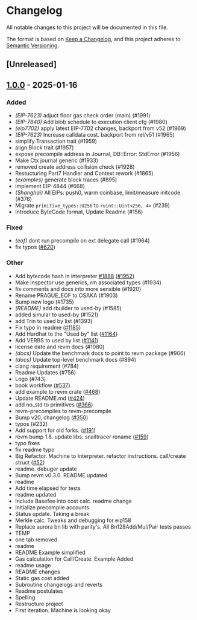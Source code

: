 # Changelog

All notable changes to this project will be documented in this file.

The format is based on [Keep a Changelog](https://keepachangelog.com/en/1.0.0/),
and this project adheres to [Semantic Versioning](https://semver.org/spec/v2.0.0.html).

## [Unreleased]

## [1.0.0](https://github.com/nhtyy/revm/releases/tag/revm-handler-v1.0.0) - 2025-01-16

### Added

- *(EIP-7623)* adjuct floor gas check order (main) (#1991)
- *(EIP-7840)* Add blob schedule to execution client cfg (#1980)
- *(eip7702)* apply latest EIP-7702 changes, backport from v52 (#1969)
- *(EIP-7623)* Increase calldata cost. backport from rel/v51 (#1965)
- simplify Transaction trait (#1959)
- align Block trait (#1957)
- expose precompile address in Journal, DB::Error: StdError (#1956)
- Make Ctx journal generic (#1933)
- removed create address collision check (#1928)
- Restucturing Part7 Handler and Context rework (#1865)
- *(examples)* generate block traces (#895)
- implement EIP-4844 (#668)
- *(Shanghai)* All EIPs: push0, warm coinbase, limit/measure initcode (#376)
- Migrate `primitive_types::U256` to `ruint::Uint<256, 4>` (#239)
- Introduce ByteCode format, Update Readme (#156)

### Fixed

- *(eof)* dont run precompile on ext delegate call (#1964)
- fix typos ([#620](https://github.com/nhtyy/revm/pull/620))

### Other

- Add bytecode hash in interpreter [#1888](https://github.com/nhtyy/revm/pull/1888) ([#1952](https://github.com/nhtyy/revm/pull/1952))
- Make inspector use generics, rm associated types (#1934)
- fix comments and docs into more sensible (#1920)
- Rename PRAGUE_EOF to OSAKA (#1903)
- Bump new logo (#1735)
- *(README)* add rbuilder to used-by (#1585)
- added simular to used-by (#1521)
- add Trin to used by list (#1393)
- Fix typo in readme ([#1185](https://github.com/nhtyy/revm/pull/1185))
- Add Hardhat to the "Used by" list ([#1164](https://github.com/nhtyy/revm/pull/1164))
- Add VERBS to used by list ([#1141](https://github.com/nhtyy/revm/pull/1141))
- license date and revm docs (#1080)
- *(docs)* Update the benchmark docs to point to revm package (#906)
- *(docs)* Update top-level benchmark docs (#894)
- clang requirement (#784)
- Readme Updates (#756)
- Logo (#743)
- book workflow ([#537](https://github.com/nhtyy/revm/pull/537))
- add example to revm crate ([#468](https://github.com/nhtyy/revm/pull/468))
- Update README.md ([#424](https://github.com/nhtyy/revm/pull/424))
- add no_std to primitives ([#366](https://github.com/nhtyy/revm/pull/366))
- revm-precompiles to revm-precompile
- Bump v20, changelog ([#350](https://github.com/nhtyy/revm/pull/350))
- typos (#232)
- Add support for old forks. ([#191](https://github.com/nhtyy/revm/pull/191))
- revm bump 1.8. update libs. snailtracer rename ([#159](https://github.com/nhtyy/revm/pull/159))
- typo fixes
- fix readme typo
- Big Refactor. Machine to Interpreter. refactor instructions. call/create struct ([#52](https://github.com/nhtyy/revm/pull/52))
- readme. debuger update
- Bump revm v0.3.0. README updated
- readme
- Add time elapsed for tests
- readme updated
- Include Basefee into cost calc. readme change
- Initialize precompile accounts
- Status update. Taking a break
- Merkle calc. Tweaks and debugging for eip158
- Replace aurora bn lib with parity's. All Bn128Add/Mul/Pair tests passes
- TEMP
- one tab removed
- readme
- README Example simplified
- Gas calculation for Call/Create. Example Added
- readme usage
- README changes
- Static gas cost added
- Subroutine changelogs and reverts
- Readme postulates
- Spelling
- Restructure project
- First iteration. Machine is looking okay

